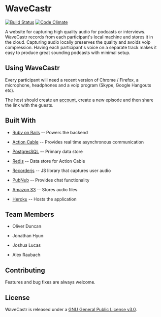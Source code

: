 # WaveCastr
[![Build Status](https://travis-ci.org/Antigrapist/WaveCastr.svg?branch=master)](https://travis-ci.org/Antigrapist/WaveCastr)
[![Code Climate](https://codeclimate.com/github/Antigrapist/WaveCastr/badges/gpa.svg)](https://codeclimate.com/github/Antigrapist/WaveCastr)

A website for capturing high quality audio for podcasts or interviews. WaveCastr records from each participant's local machine and stores it in the cloud. Capturing audio locally preserves the quality and avoids voip compression. Having each participant's voice on a separate track makes it easy to produce great sounding podcasts with minimal setup.

## Using WaveCastr

Every participant will need a recent version of Chrome / Firefox, a microphone, headphones and a voip program (Skype, Google Hangouts etc).

The host should create an [account](https://wavecastr.herokuapp.com/users/sign_up), create a new episode and then share the link with the guests.


<!-- ## Screenshots -->

## Built With

* [Ruby on Rails](https://github.com/rails/rails) -- Powers the backend

* [Action Cable](https://github.com/rails/rails/tree/master/actioncable) -- Provides real time asynchronous communication

* [PostgresSQL](https://www.postgresql.org/) -- Primary data store

* [Redis](https://redis.io/) -- Data store for Action Cable

* [Recorderjs](https://github.com/chris-rudmin/Recorderjs) -- JS library that captures user audio

* [PubNub](https://www.pubnub.com/) -- Provides chat functionality

* [Amazon S3](https://aws.amazon.com/s3/) -- Stores audio files

* [Heroku](https://www.heroku.com/) -- Hosts the application

## Team Members

* Oliver Duncan

* Jonathan Hyun

* Joshua Lucas

* Alex Raubach


<!-- ## Code Status

[![Build Status](https://travis-ci.org/Antigrapist/WaveCastr.svg?branch=master)](https://travis-ci.org/Antigrapist/WaveCastr)
[![Code Climate](https://codeclimate.com/github/Antigrapist/WaveCastr/badges/gpa.svg)](https://codeclimate.com/github/Antigrapist/WaveCastr) -->

## Contributing

Features and bug fixes are always welcome.

## License

WaveCastr is released under a [GNU General Public License v3.0](/license.txt).

